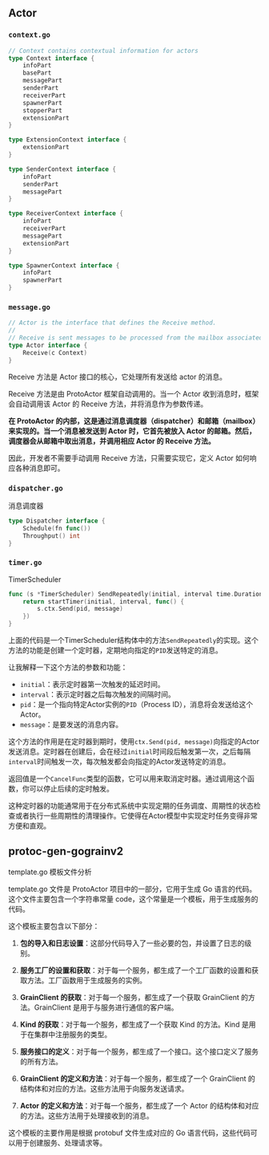 <!--
 * @Author: JohnJeep
 * @Date: 2023-11-27 11:11:51
 * @LastEditors: JohnJeep
 * @LastEditTime: 2025-03-19 16:16:26
 * @Description: Actor 模型研究
 * Copyright (c) 2025 by John Jeep, All Rights Reserved. 
-->

## Actor

### `context.go`

```go
// Context contains contextual information for actors
type Context interface {
	infoPart
	basePart
	messagePart
	senderPart
	receiverPart
	spawnerPart
	stopperPart
	extensionPart
}

type ExtensionContext interface {
	extensionPart
}

type SenderContext interface {
	infoPart
	senderPart
	messagePart
}

type ReceiverContext interface {
	infoPart
	receiverPart
	messagePart
	extensionPart
}

type SpawnerContext interface {
	infoPart
	spawnerPart
}
```



### `message.go`

```go
// Actor is the interface that defines the Receive method.
//
// Receive is sent messages to be processed from the mailbox associated with the instance of the actor
type Actor interface {
	Receive(c Context)
}
```

Receive 方法是 Actor 接口的核心，它处理所有发送给 actor 的消息。

Receive 方法是由 ProtoActor 框架自动调用的。当一个 Actor 收到消息时，框架会自动调用该 Actor 的 Receive 方法，并将消息作为参数传递。

**在 ProtoActor 的内部，这是通过消息调度器（dispatcher）和邮箱（mailbox）来实现的。当一个消息被发送到 Actor 时，它首先被放入 Actor 的邮箱。然后，调度器会从邮箱中取出消息，并调用相应 Actor 的 Receive 方法。**

因此，开发者不需要手动调用 Receive 方法，只需要实现它，定义 Actor 如何响应各种消息即可。



### `dispatcher.go` 

消息调度器

```go
type Dispatcher interface {
	Schedule(fn func())
	Throughput() int
}
```

### `timer.go`

TimerScheduler

```go
func (s *TimerScheduler) SendRepeatedly(initial, interval time.Duration, pid *actor.PID, message interface{}) CancelFunc {
	return startTimer(initial, interval, func() {
		s.ctx.Send(pid, message)
	})
}
```

上面的代码是一个TimerScheduler结构体中的方法`SendRepeatedly`的实现。这个方法的功能是创建一个定时器，定期地向指定的`PID`发送特定的消息。

让我解释一下这个方法的参数和功能：

- `initial`：表示定时器第一次触发的延迟时间。
- `interval`：表示定时器之后每次触发的间隔时间。
- `pid`：是一个指向特定Actor实例的`PID`（Process ID），消息将会发送给这个Actor。
- `message`：是要发送的消息内容。

这个方法的作用是在定时器到期时，使用`ctx.Send(pid, message)`向指定的Actor发送消息。定时器在创建后，会在经过`initial`时间段后触发第一次，之后每隔`interval`时间触发一次，每次触发都会向指定的Actor发送特定的消息。

返回值是一个`CancelFunc`类型的函数，它可以用来取消定时器。通过调用这个函数，你可以停止后续的定时触发。

这种定时器的功能通常用于在分布式系统中实现定期的任务调度、周期性的状态检查或者执行一些周期性的清理操作。它使得在Actor模型中实现定时任务变得非常方便和直观。







## protoc-gen-gograinv2

template.go 模板文件分析

template.go 文件是 ProtoActor 项目中的一部分，它用于生成 Go 语言的代码。这个文件主要包含一个字符串常量 code，这个常量是一个模板，用于生成服务的代码。

这个模板主要包含以下部分：

1. **包的导入和日志设置**：这部分代码导入了一些必要的包，并设置了日志的级别。

2. **服务工厂的设置和获取**：对于每一个服务，都生成了一个工厂函数的设置和获取方法。工厂函数用于生成服务的实例。

3. **GrainClient 的获取**：对于每一个服务，都生成了一个获取 GrainClient 的方法。GrainClient 是用于与服务进行通信的客户端。

4. **Kind 的获取**：对于每一个服务，都生成了一个获取 Kind 的方法。Kind 是用于在集群中注册服务的类型。

5. **服务接口的定义**：对于每一个服务，都生成了一个接口。这个接口定义了服务的所有方法。

6. **GrainClient 的定义和方法**：对于每一个服务，都生成了一个 GrainClient 的结构体和对应的方法。这些方法用于向服务发送请求。

7. **Actor 的定义和方法**：对于每一个服务，都生成了一个 Actor 的结构体和对应的方法。这些方法用于处理接收到的消息。

这个模板的主要作用是根据 protobuf 文件生成对应的 Go 语言代码，这些代码可以用于创建服务、处理请求等。
